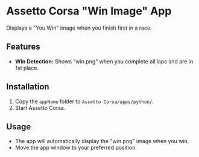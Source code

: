 # Assetto Corsa "Win Image" App

Displays a "You Win" image when you finish first in a race.

## Features

* **Win Detection:** Shows "win.png" when you complete all laps and are in 1st place.

## Installation

1.  Copy the `appName` folder to `Assetto Corsa/apps/python/`.
2.  Start Assetto Corsa.

## Usage

* The app will automatically display the "win.png" image when you win.
* Move the app window to your preferred position.